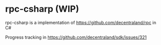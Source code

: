 # rpc-csharp (WIP)

rpc-csharp is a implementation of https://github.com/decentraland/rpc in C#

Progress tracking in https://github.com/decentraland/sdk/issues/321
